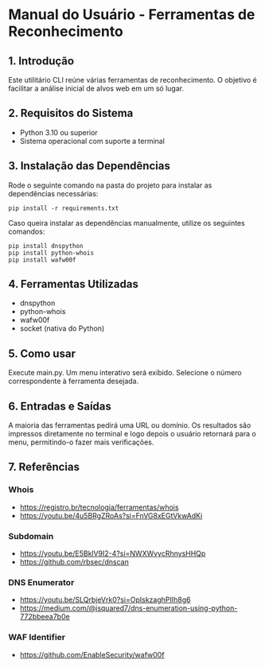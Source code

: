 # Manual do Usuário - Ferramentas de Reconhecimento

## 1. Introdução

Este utilitário CLI reúne várias ferramentas de reconhecimento. O objetivo é facilitar a análise inicial de alvos web em um só lugar.

## 2. Requisitos do Sistema

- Python 3.10 ou superior
- Sistema operacional com suporte a terminal

## 3. Instalação das Dependências

Rode o seguinte comando na pasta do projeto para instalar as dependências necessárias:

```
pip install -r requirements.txt
```

Caso queira instalar as dependências manualmente, utilize os seguintes comandos:

```
pip install dnspython
pip install python-whois
pip install wafw00f
```

## 4. Ferramentas Utilizadas

- dnspython
- python-whois
- wafw00f
- socket (nativa do Python)

## 5. Como usar

Execute main.py. Um menu interativo será exibido. Selecione o número correspondente à ferramenta desejada.

## 6. Entradas e Saídas

A maioria das ferramentas pedirá uma URL ou domínio. Os resultados são impressos diretamente no terminal e logo depois o usuário retornará para o menu, permitindo-o fazer mais verificações.

## 7. Referências

### Whois

- https://registro.br/tecnologia/ferramentas/whois
- https://youtu.be/4u5BRgZRoAs?si=FnVG8xEGtVkwAdKi

### Subdomain

- https://youtu.be/E5BklV9I2-4?si=NWXWvycRhnysHHQp
- https://github.com/rbsec/dnscan

### DNS Enumerator

- https://youtu.be/SLQrbjeVrk0?si=OpIskzaghPIIh8g6
- https://medium.com/@jsquared7/dns-enumeration-using-python-772bbeea7b0e

### WAF Identifier

- https://github.com/EnableSecurity/wafw00f
